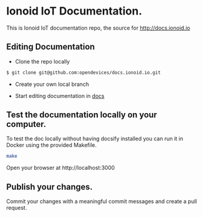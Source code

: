 # Ionoid IoT Documentation.

This is Ionoid IoT documentation repo, the source for http://docs.ionoid.io


## Editing Documentation

- Clone the repo locally

```bash 
$ git clone git@github.com:opendevices/docs.ionoid.io.git
```

- Create your own local branch

- Start editing documentation in [docs](./docs)

## Test the documentation locally on your computer.

To test the doc locally without having docsify installed you can run it in Docker using the provided Makefile.

```bash 
make
```

Open your browser at http://localhost:3000

## Publish your changes.

Commit your changes with a meaningful commit messages and create a pull request.
